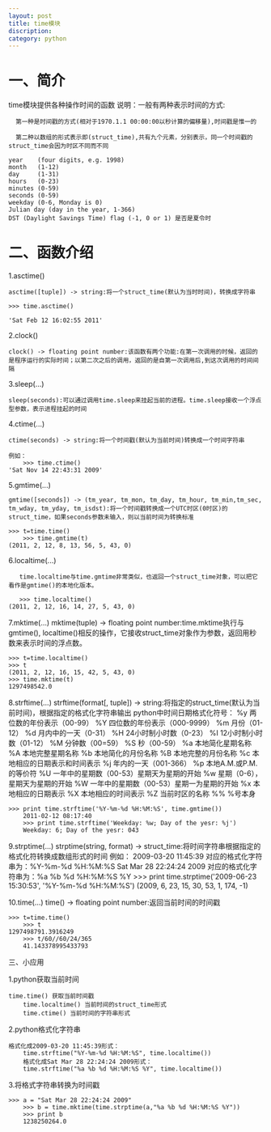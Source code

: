 ```yaml
---
layout: post
title: time模块
discription:
category: python
---
```

一、简介
===

time模块提供各种操作时间的函数
  说明：一般有两种表示时间的方式:
      
      第一种是时间戳的方式(相对于1970.1.1 00:00:00以秒计算的偏移量),时间戳是惟一的
      
      第二种以数组的形式表示即(struct_time),共有九个元素，分别表示，同一个时间戳的struct_time会因为时区不同而不同
	
	year    (four digits, e.g. 1998)
	month   (1-12)
	day     (1-31)
	hours   (0-23)
	minutes (0-59)
	seconds (0-59)
	weekday (0-6, Monday is 0)
	Julian day (day in the year, 1-366)
	DST (Daylight Savings Time) flag (-1, 0 or 1) 是否是夏令时
   
二、函数介绍
===

 1.asctime()
        
	asctime([tuple]) -> string:将一个struct_time(默认为当时时间)，转换成字符串
        
	>>> time.asctime()
   	
	'Sat Feb 12 16:02:55 2011'

 2.clock()
   	
	clock() -> floating point number:该函数有两个功能:在第一次调用的时候，返回的是程序运行的实际时间；以第二次之后的调用，返回的是自第一次调用后,到这次调用的时间间隔

 3.sleep(...)
   	
	sleep(seconds):可以通过调用time.sleep来挂起当前的进程。time.sleep接收一个浮点型参数，表示进程挂起的时间

 4.ctime(...)
   	
	ctime(seconds) -> string:将一个时间戳(默认为当前时间)转换成一个时间字符串
   	
	例如：
        >>> time.ctime()
   	'Sat Nov 14 22:43:31 2009'

 5.gmtime(...)
        
	gmtime([seconds]) -> (tm_year, tm_mon, tm_day, tm_hour, tm_min,tm_sec, tm_wday, tm_yday, tm_isdst):将一个时间戳转换成一个UTC时区(0时区)的struct_time，如果seconds参数未输入，则以当前时间为转换标准
        
	>>> t=time.time()
        >>> time.gmtime(t)
   	(2011, 2, 12, 8, 13, 56, 5, 43, 0)

 6.localtime(...)
       
       time.localtime与time.gmtime非常类似，也返回一个struct_time对象，可以把它看作是gmtime()的本地化版本。
       
       >>> time.localtime()
  	(2011, 2, 12, 16, 14, 27, 5, 43, 0)

 7.mktime(...)
    mktime(tuple) -> floating point number:time.mktime执行与gmtime(), localtime()相反的操作，它接收struct_time对象作为参数，返回用秒数来表示时间的浮点数。
        
	>>> t=time.localtime()
	>>> t
	(2011, 2, 12, 16, 15, 42, 5, 43, 0)
	>>> time.mktime(t)
	1297498542.0

 8.strftime(...)
    strftime(format[, tuple]) -> string:将指定的struct_time(默认为当前时间)，根据指定的格式化字符串输出
    	python中时间日期格式化符号：
	%y 两位数的年份表示（00-99）
	%Y 四位数的年份表示（000-9999）
   	%m 月份（01-12）
   	%d 月内中的一天（0-31）
    	%H 24小时制小时数（0-23）
   	%I 12小时制小时数（01-12）
   	%M 分钟数（00=59）
   	%S 秒（00-59）
   	%a 本地简化星期名称
   	%A 本地完整星期名称
   	%b 本地简化的月份名称
   	%B 本地完整的月份名称
   	%c 本地相应的日期表示和时间表示
   	%j 年内的一天（001-366）
   	%p 本地A.M.或P.M.的等价符
   	%U 一年中的星期数（00-53）星期天为星期的开始
   	%w 星期（0-6），星期天为星期的开始
   	%W 一年中的星期数（00-53）星期一为星期的开始
   	%x 本地相应的日期表示
   	%X 本地相应的时间表示
   	%Z 当前时区的名称
   	%% %号本身
    	
	>>> print time.strftime('%Y-%m-%d %H:%M:%S', time.gmtime())
    	2011-02-12 08:17:40
    	>>> print time.strftime('Weekday: %w; Day of the yesr: %j')
    	Weekday: 6; Day of the yesr: 043  

 9.strptime(...)
    strptime(string, format) -> struct_time:将时间字符串根据指定的格式化符转换成数组形式的时间
   	例如：
   	2009-03-20 11:45:39  对应的格式化字符串为：%Y-%m-%d %H:%M:%S
   	Sat Mar 28 22:24:24 2009 对应的格式化字符串为：%a %b %d %H:%M:%S %Y
        >>> print time.strptime('2009-06-23 15:30:53', '%Y-%m-%d %H:%M:%S') 
   	(2009, 6, 23, 15, 30, 53, 1, 174, -1)

 10.time(...)
    time() -> floating point number:返回当前时间的时间戳
        
	>>> t=time.time()
        >>> t
   	1297498791.3916249
        >>> t/60//60/24/365
        41.143378995433793

三、小应用

 1.python获取当前时间
    	
	time.time() 获取当前时间戳
    	time.localtime() 当前时间的struct_time形式
    	time.ctime() 当前时间的字符串形式

     
 2.python格式化字符串
     	
	格式化成2009-03-20 11:45:39形式：
     	time.strftime("%Y-%m-%d %H:%M:%S", time.localtime())
     	格式化成Sat Mar 28 22:24:24 2009形式：
     	time.strftime("%a %b %d %H:%M:%S %Y", time.localtime())

 3.将格式字符串转换为时间戳
        
	>>> a = "Sat Mar 28 22:24:24 2009"
        >>> b = time.mktime(time.strptime(a,"%a %b %d %H:%M:%S %Y"))
        >>> print b
        1238250264.0
